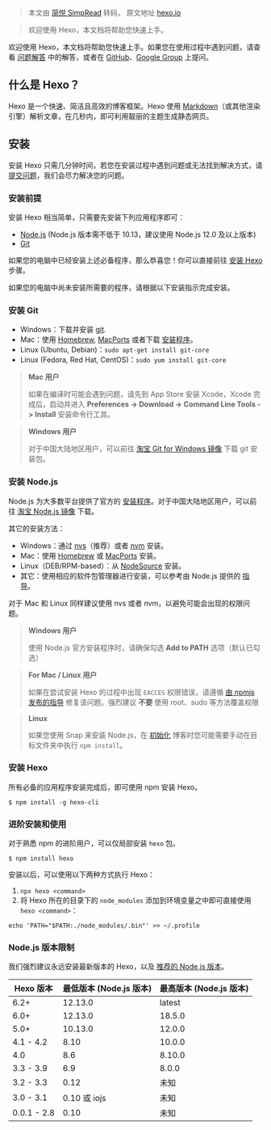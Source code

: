 > 本文由 [简悦 SimpRead](http://ksria.com/simpread/) 转码， 原文地址 [hexo.io](https://hexo.io/zh-cn/docs/index.html)

> 欢迎使用 Hexo，本文档将帮助您快速上手。

欢迎使用 Hexo，本文档将帮助您快速上手。如果您在使用过程中遇到问题，请查看 [问题解答](https://hexo.io/zh-cn/docs/troubleshooting) 中的解答，或者在 [GitHub](https://github.com/hexojs/hexo/issues)、[Google Group](https://groups.google.com/group/hexo) 上提问。

[](#什么是-Hexo？ "什么是 Hexo？")什么是 Hexo？[](#什么是-Hexo？)
-------------------------------------------------

Hexo 是一个快速、简洁且高效的博客框架。Hexo 使用 [Markdown](http://daringfireball.net/projects/markdown/)（或其他渲染引擎）解析文章，在几秒内，即可利用靓丽的主题生成静态网页。

[](#安装 "安装")安装[](#安装)
---------------------

安装 Hexo 只需几分钟时间，若您在安装过程中遇到问题或无法找到解决方式，请 [提交问题](https://github.com/hexojs/hexo/issues)，我们会尽力解决您的问题。

### [](#安装前提 "安装前提")安装前提[](#安装前提)

安装 Hexo 相当简单，只需要先安装下列应用程序即可：

*   [Node.js](http://nodejs.org/) (Node.js 版本需不低于 10.13，建议使用 Node.js 12.0 及以上版本)
*   [Git](http://git-scm.com/)

如果您的电脑中已经安装上述必备程序，那么恭喜您！你可以直接前往 [安装 Hexo](#%E5%AE%89%E8%A3%85-Hexo) 步骤。

如果您的电脑中尚未安装所需要的程序，请根据以下安装指示完成安装。

### [](#安装-Git "安装 Git")安装 Git[](#安装-Git)

*   Windows：下载并安装 [git](https://git-scm.com/download/win).
*   Mac：使用 [Homebrew](http://mxcl.github.com/homebrew/), [MacPorts](http://www.macports.org/) 或者下载 [安装程序](http://sourceforge.net/projects/git-osx-installer/)。
*   Linux (Ubuntu, Debian)：`sudo apt-get install git-core`
*   Linux (Fedora, Red Hat, CentOS)：`sudo yum install git-core`

> **Mac 用户**
> 
> 如果在编译时可能会遇到问题，请先到 App Store 安装 Xcode，Xcode 完成后，启动并进入 **Preferences -> Download -> Command Line Tools -> Install** 安装命令行工具。

> **Windows 用户**
> 
> 对于中国大陆地区用户，可以前往 [淘宝 Git for Windows 镜像](https://npm.taobao.org/mirrors/git-for-windows/) 下载 git 安装包。

### [](#安装-Node-js "安装 Node.js")安装 Node.js[](#安装-Node-js)

Node.js 为大多数平台提供了官方的 [安装程序](https://nodejs.org/zh-cn/download/)。对于中国大陆地区用户，可以前往 [淘宝 Node.js 镜像](https://npm.taobao.org/mirrors/node) 下载。

其它的安装方法：

*   Windows：通过 [nvs](https://github.com/jasongin/nvs/)（推荐）或者 [nvm](https://github.com/nvm-sh/nvm) 安装。
*   Mac：使用 [Homebrew](https://brew.sh/) 或 [MacPorts](http://www.macports.org/) 安装。
*   Linux（DEB/RPM-based）：从 [NodeSource](https://github.com/nodesource/distributions) 安装。
*   其它：使用相应的软件包管理器进行安装，可以参考由 Node.js 提供的 [指导](https://nodejs.org/zh-cn/download/package-manager/)。

对于 Mac 和 Linux 同样建议使用 nvs 或者 nvm，以避免可能会出现的权限问题。

> **Windows 用户**
> 
> 使用 Node.js 官方安装程序时，请确保勾选 **Add to PATH** 选项（默认已勾选）

> **For Mac / Linux 用户**
> 
> 如果在尝试安装 Hexo 的过程中出现 `EACCES` 权限错误，请遵循 [由 npmjs 发布的指导](https://docs.npmjs.com/resolving-eacces-permissions-errors-when-installing-packages-globally) 修复该问题。强烈建议 **不要** 使用 root、sudo 等方法覆盖权限

> **Linux**
> 
> 如果您使用 Snap 来安装 Node.js，在 [初始化](https://hexo.io/zh-cn/docs/commands#init) 博客时您可能需要手动在目标文件夹中执行 `npm install`。

### [](#安装-Hexo "安装 Hexo")安装 Hexo[](#安装-Hexo)

所有必备的应用程序安装完成后，即可使用 npm 安装 Hexo。

```
$ npm install -g hexo-cli
```

### [](#进阶安装和使用 "进阶安装和使用")进阶安装和使用[](#进阶安装和使用)

对于熟悉 npm 的进阶用户，可以仅局部安装 `hexo` 包。

```
$ npm install hexo
```

安装以后，可以使用以下两种方式执行 Hexo：

1.  `npx hexo <command>`
2.  将 Hexo 所在的目录下的 `node_modules` 添加到环境变量之中即可直接使用 `hexo <command>`：

```
echo 'PATH="$PATH:./node_modules/.bin"' >> ~/.profile
```

### [](#Node-js-版本限制 "Node.js 版本限制")Node.js 版本限制[](#Node-js-版本限制)

我们强烈建议永远安装最新版本的 Hexo，以及 [推荐的 Node.js 版本](#%E5%AE%89%E8%A3%85%E5%89%8D%E6%8F%90)。

<table><thead><tr><th>Hexo 版本</th><th>最低版本 (Node.js 版本)</th><th>最高版本 (Node.js 版本)</th></tr></thead><tbody><tr><td>6.2+</td><td>12.13.0</td><td>latest</td></tr><tr><td>6.0+</td><td>12.13.0</td><td>18.5.0</td></tr><tr><td>5.0+</td><td>10.13.0</td><td>12.0.0</td></tr><tr><td>4.1 - 4.2</td><td>8.10</td><td>10.0.0</td></tr><tr><td>4.0</td><td>8.6</td><td>8.10.0</td></tr><tr><td>3.3 - 3.9</td><td>6.9</td><td>8.0.0</td></tr><tr><td>3.2 - 3.3</td><td>0.12</td><td>未知</td></tr><tr><td>3.0 - 3.1</td><td>0.10 或 iojs</td><td>未知</td></tr><tr><td>0.0.1 - 2.8</td><td>0.10</td><td>未知</td></tr></tbody></table>